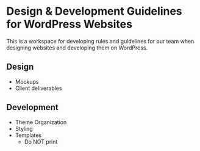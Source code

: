 # Design & Development Guidelines for WordPress Websites

This is a workspace for developing rules and guidelines for our team when designing websites and developing them on WordPress.

## Design
- Mockups
- Client deliverables

## Development
- Theme Organization
- Styling
- Templates
    - Do NOT print <title> tag. Use theme support.
    - Required Hooks
        - wp_head()
        - wp_footer()
        - body_class()
        - post_class()
    - Required Custom Hooks
        - do_action('neh_after_open_body') directly after <body> tag. This is a dependancy for our plugins that insert GTM containers into page. [TK theme](https://github.com/Themekraft/_tk) uses the 'before' action here. No harm if you want to include both.
- Assets - Do we need a specific folder naming convention for assets?
- Plugins
